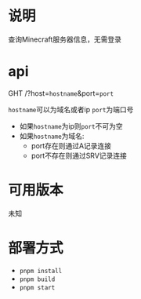 # 说明
查询Minecraft服务器信息，无需登录

# api

GHT /?host=`hostname`&port=`port`

`hostname`可以为域名或者ip
`port`为端口号

 - 如果`hostname`为ip则`port`不可为空
 - 如果`hostname`为域名:
   - port存在则通过A记录连接
   - port不存在则通过SRV记录连接

# 可用版本

未知

# 部署方式

 - `pnpm install`
 - `pnpm build`
 - `pnpm start`